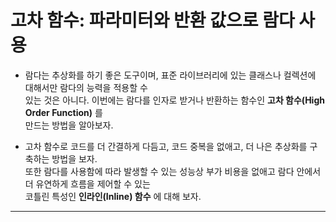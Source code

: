 # 고차 함수: 파라미터와 반환 값으로 람다 사용

- 람다는 추상화를 하기 좋은 도구이며, 표준 라이브러리에 있는 클래스나 컬렉션에 대해서만 람다의 능력을 적용할 수  
  있는 것은 아니다. 이번에는 람다를 인자로 받거나 반환하는 함수인 **고차 함수(High Order Function)** 를  
  만드는 방법을 알아보자.

- 고차 함수로 코드를 더 간결하게 다듬고, 코드 중복을 없애고, 더 나은 추상화를 구축하는 방법을 보자.  
  또한 람다를 사용함에 따라 발생할 수 있는 성능상 부가 비용을 없애고 람다 안에서 더 유연하게 흐름을 제어할 수 있는  
  코틀린 특성인 **인라인(Inline) 함수** 에 대해 보자.

<hr/>
